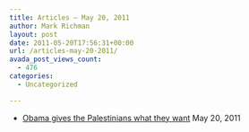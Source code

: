 ```yaml
---
title: Articles – May 20, 2011
author: Mark Richman
layout: post
date: 2011-05-20T17:56:31+00:00
url: /articles-may-20-2011/
avada_post_views_count:
  - 476
categories:
  - Uncategorized

---
```

  * [Obama gives the Palestinians what they want][1]
May 20, 2011 </ul>

 [1]: http://www.jewlicious.com/2011/05/obama-gives-the-palestinians-what-they-want/